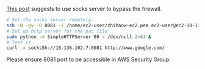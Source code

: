 [This post](https://gist.github.com/austinhappel/5614113) suggests to use socks
server to bypass the firewall.

```sh
# Set the socks server remotely.
ssh -N -gv -D 8081 -i /home/ec2-user/zhihaow-ec2.pem ec2-user@ec2-18-136-102-7.ap-southeast-1.compute.amazonaws.com > /dev/null 2>&1 &
# Set up http server for the pac file
sudo python -m SimpleHTTPServer 80 > /dev/null 2>&1 &
# Test it
curl -x socks5h://18.136.102.7:8081 http://www.google.com/
```

Please ensure 8081 port to be accessible in AWS Security Group.
